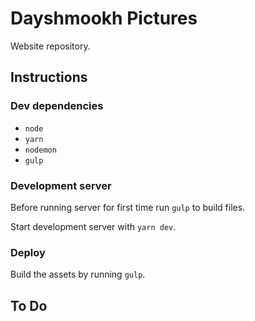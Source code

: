 # Dayshmookh Pictures

Website repository.

## Instructions

### Dev dependencies

* `node`
* `yarn`
* `nodemon`
* `gulp`

### Development server

Before running server for first time run `gulp` to build files.

Start development server with `yarn dev`.

### Deploy

Build the assets by running `gulp`.

## To Do
